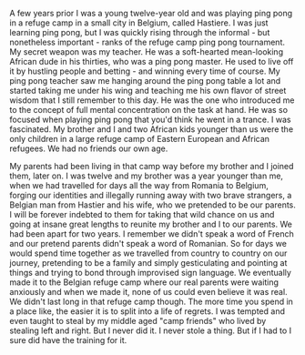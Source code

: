 A few years prior I was a young twelve-year old and was playing ping pong in a refuge camp in a small city in Belgium, called Hastiere. I was just learning ping pong, but I was quickly rising through the informal - but nonetheless important - ranks of the refuge camp ping pong tournament. My secret weapon was my teacher. He was a soft-hearted mean-looking African dude in his thirties, who was a ping pong master. He used to live off it by hustling people and betting - and winning every time of course. My ping pong teacher saw me hanging around the ping pong table a lot and started taking me under his wing and teaching me his own flavor of street wisdom that I still remember to this day. He was the one who introduced me to the concept of full mental concentration on the task at hand. He was so focused when playing ping pong that you'd think he went in a trance. I was fascinated. My brother and I and two African kids younger than us were the only children in a large refuge camp of Eastern European and African refugees. We had no friends our own age.

My parents had been living in that camp way before my brother and I joined them, later on. I was twelve and my brother was a year younger than me, when we had travelled for days all the way from Romania to Belgium, forging our identities and illegally running away with two brave strangers, a Belgian man from Hastier and his wife, who we pretended to be our parents. I will be forever indebted to them for taking that wild chance on us and going at insane great lengths to reunite my brother and I to our parents. We had been apart for two years. I remember we didn't speak a word of French and our pretend parents didn't speak a word of Romanian. So for days we would spend time together as we travelled from country to country on our journey, pretending to be a family and simply gesticulating and pointing at things and trying to bond through improvised sign language. We eventually made it to the Belgian refuge camp where our real parents were waiting anxiously and when we made it, none of us could even believe it was real. We didn't last long in that refuge camp though. The more time you spend in a place like, the easier it is to split into a life of regrets. I was tempted and even taught to steal by my middle aged "camp friends" who lived by stealing left and right. But I never did it. I never stole a thing. But if I had to I sure did have the training for it.
